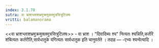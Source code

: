 ```yaml
---
index: 3.1.70
sutra: वा भ्राशभ्लाशभ्रमुक्रमुक्लमुत्रसित्रुटिलषः
vritti: balamanorama
---
```


<<वा भ्राशभ्लाशभ्रमुक्रमुक्लमुत्रसित्रुटिलषः>> - वा भ्राश । "दिवादिब्यः श्य" नित्यतः श्यन्निति,कर्तरि श॑बित्यतः कर्तरीति,सार्वधातुके य॑गित्यतः सार्वधातुक इति चानुवर्तते । तदाह — -एभ्यः श्यन्वेत्यादि ।